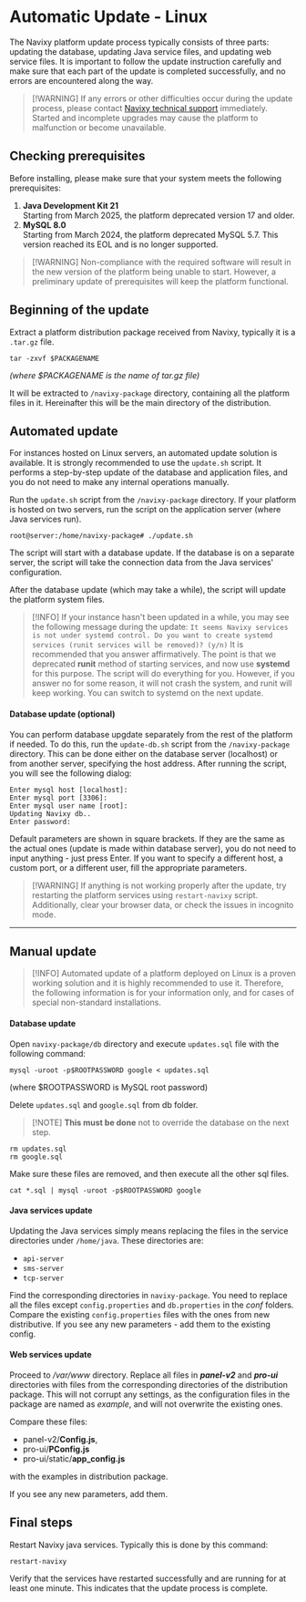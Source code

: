 # Automatic Update - Linux

The Navixy platform update process typically consists of three parts: updating the database, updating Java service files, and updating web service files. It is important to follow the update instruction carefully and make sure that each part of the update is completed successfully, and no errors are encountered along the way.

> \[!WARNING] If any errors or other difficulties occur during the update process, please contact [Navixy technical support](mailto:support@navixy.com) immediately. Started and incomplete upgrades may cause the platform to malfunction or become unavailable.

## Checking prerequisites

Before installing, please make sure that your system meets the following prerequisites:

1. **Java Development Kit 21** \
   Starting from March 2025, the platform deprecated version 17 and older.
2. **MySQL 8.0** \
   Starting from March 2024, the platform deprecated MySQL 5.7. This version reached its EOL and is no longer supported.

> \[!WARNING] Non-compliance with the required software will result in the new version of the platform being unable to start. However, a preliminary update of prerequisites will keep the platform functional.

## Beginning of the update

Extract a platform distribution package received from Navixy, typically it is a `.tar.gz` file.

```
tar -zxvf $PACKAGENAME
```

_(where $PACKAGENAME is the name of tar.gz file)_

It will be extracted to `/navixy-package` directory, containing all the platform files in it. Hereinafter this will be the main directory of the distribution.

## Automated update

For instances hosted on Linux servers, an automated update solution is available. It is strongly recommended to use the `update.sh` script. It performs a step-by-step update of the database and application files, and you do not need to make any internal operations manually.

Run the `update.sh` script from the `/navixy-package` directory. If your platform is hosted on two servers, run the script on the application server (where Java services run).

```
root@server:/home/navixy-package# ./update.sh
```

The script will start with a database update. If the database is on a separate server, the script will take the connection data from the Java services' configuration.

After the database update (which may take a while), the script will update the platform system files.

> \[!INFO] If your instance hasn't been updated in a while, you may see the following message during the update: `It seems Navixy services is not under systemd control. Do you want to create systemd services (runit services will be removed)? (y/n)` It is recommended that you answer affirmatively. The point is that we deprecated **runit** method of starting services, and now use **systemd** for this purpose. The script will do everything for you. However, if you answer no for some reason, it will not crash the system, and runit will keep working. You can switch to systemd on the next update.

#### Database update (optional)

You can perform database upgdate separately from the rest of the platform if needed. To do this, run the `update-db.sh` script from the `/navixy-package` directory. This can be done either on the database server (localhost) or from another server, specifying the host address. After running the script, you will see the following dialog:

```
Enter mysql host [localhost]:
Enter mysql port [3306]:
Enter mysql user name [root]:
Updating Navixy db..
Enter password:
```

Default parameters are shown in square brackets. If they are the same as the actual ones (update is made within database server), you do not need to input anything - just press Enter. If you want to specify a different host, a custom port, or a different user, fill the appropriate parameters.

> \[!WARNING] If anything is not working properly after the update, try restarting the platform services using `restart-navixy` script. Additionally, clear your browser data, or check the issues in incognito mode.

***

## Manual update

> \[!INFO] Automated update of a platform deployed on Linux is a proven working solution and it is highly recommended to use it. Therefore, the following information is for your information only, and for cases of special non-standard installations.

#### Database update

Open `navixy-package/db` directory and execute `updates.sql` file with the following command:

```
mysql -uroot -p$ROOTPASSWORD google < updates.sql
```

(where $ROOTPASSWORD is MySQL root password)

Delete `updates.sql` and `google.sql` from db folder.

> \[!NOTE] **This must be done** not to override the database on the next step.

```
rm updates.sql
rm google.sql
```

Make sure these files are removed, and then execute all the other sql files.

```
cat *.sql | mysql -uroot -p$ROOTPASSWORD google
```

#### **Java services update**

Updating the Java services simply means replacing the files in the service directories under `/home/java`. These directories are:

* `api-server`
* `sms-server`
* `tcp-server`

Find the corresponding directories in `navixy-package`. You need to replace all the files except `config.properties` and `db.properties` in the _conf_ folders. Compare the existing `config.properties` files with the ones from new distributive. If you see any new parameters - add them to the existing config.

#### Web services update

Proceed to _/var/www_ directory. Replace all files in _**panel-v2**_ and _**pro-ui**_ directories with files from the corresponding directories of the distribution package. This will not corrupt any settings, as the configuration files in the package are named as _example_, and will not overwrite the existing ones.

Compare these files:

* panel-v2/**Config.js**,
* pro-ui/**PConfig.js**
* pro-ui/static/**app\_config.js**

with the examples in distribution package.

If you see any new parameters, add them.

## Final steps

Restart Navixy java services. Typically this is done by this command:

```
restart-navixy
```

Verify that the services have restarted successfully and are running for at least one minute. This indicates that the update process is complete.
